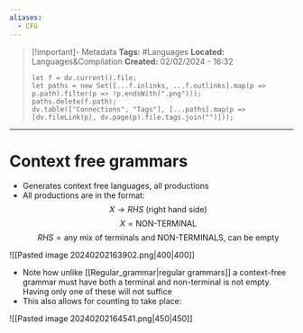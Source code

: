 ```yaml
---
aliases:
  - CFG
---
```

> [!important]- Metadata
> **Tags:** #Languages 
> **Located:** Languages&Compilation
> **Created:** 02/02/2024 - 16:32
> ```dataviewjs
> let f = dv.current().file;
> let paths = new Set([...f.inlinks, ...f.outlinks].map(p => p.path).filter(p => !p.endsWith(".png")));
> paths.delete(f.path);
> dv.table(["Connections", "Tags"], [...paths].map(p => [dv.fileLink(p), dv.page(p).file.tags.join("")]));
> ```

___
# Context free grammars
- Generates context free languages, all productions 
- All productions are in the format: 
$$X\to RHS \text{ (right hand side)}$$
$$X = \text{NON-TERMINAL }$$
$$RHS =\text{any mix of terminals and NON-TERMINALS, can be empty}$$


![[Pasted image 20240202163902.png|400|400]]

- Note how unlike [[Regular_grammar|regular grammars]] a context-free grammar must have both a terminal and non-terminal is not empty. Having only one of these will not suffice  
- This also allows for counting to take place:

![[Pasted image 20240202164541.png|450|450]]